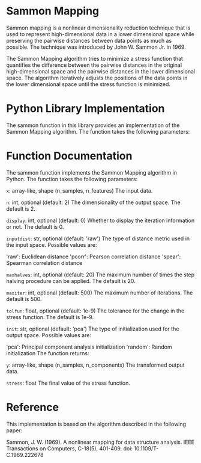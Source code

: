 # Sammon Mapping
Sammon mapping is a nonlinear dimensionality reduction technique that is used to represent high-dimensional data in a lower dimensional space while preserving the pairwise distances between data points as much as possible. The technique was introduced by John W. Sammon Jr. in 1969.

The Sammon Mapping algorithm tries to minimize a stress function that quantifies the difference between the pairwise distances in the original high-dimensional space and the pairwise distances in the lower dimensional space. The algorithm iteratively adjusts the positions of the data points in the lower dimensional space until the stress function is minimized.

# Python Library Implementation
The sammon function in this library provides an implementation of the Sammon Mapping algorithm. The function takes the following parameters:

# Function Documentation
The sammon function implements the Sammon Mapping algorithm in Python. The function takes the following parameters:

`x`: array-like, shape (n_samples, n_features)
The input data.

`n`: int, optional (default: 2)
The dimensionality of the output space. The default is 2.

`display`: int, optional (default: 0)
Whether to display the iteration information or not. The default is 0.

`inputdist`: str, optional (default: 'raw')
The type of distance metric used in the input space. Possible values are:

'raw': Euclidean distance
'pcorr': Pearson correlation distance
'spear': Spearman correlation distance

`maxhalves`: int, optional (default: 20)
The maximum number of times the step halving procedure can be applied. The default is 20.

`maxiter`: int, optional (default: 500)
The maximum number of iterations. The default is 500.

`tolfun`: float, optional (default: 1e-9)
The tolerance for the change in the stress function. The default is 1e-9.

`init`: str, optional (default: 'pca')
The type of initialization used for the output space. Possible values are:

'pca': Principal component analysis initialization
'random': Random initialization
The function returns:

`y`: array-like, shape (n_samples, n_components)
The transformed output data.

`stress`: float
The final value of the stress function.

# Reference
This implementation is based on the algorithm described in the following paper:

Sammon, J. W. (1969). A nonlinear mapping for data structure analysis. IEEE Transactions on Computers, C-18(5), 401-409. doi: 10.1109/T-C.1969.222678
